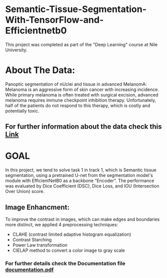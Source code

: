 # Semantic-Tissue-Segmentation-With-TensorFlow-and-Efficientnetb0
This project was completed as part of the "Deep Learning" course at Nile University.

# About The Data:
Panoptic segmentation of nUclei and tissue in advanced MelanomA:
Melanoma is an aggressive form of skin cancer with increasing incidence. While primary melanoma is often treated with surgical excision, advanced melanoma requires immune checkpoint inhibition therapy. Unfortunately, half of the patients do not respond to this therapy, which is costly and potentially toxic. 
## For further information about the data check this [Link](https://puma.grand-challenge.org/)

# GOAL
In this project, we tend to solve task 1 in track 1, which is Semantic tissue segmentation, using a pretrained U-net from the segmentation model's module with EfficientNetB0 as a backbone “Encoder”. The performance was evaluated by Dice Coefficient (DSC), Dice Loss, and IOU (Intersection Over Union) score. 

## Image Enhancment:
To improve the contrast in images, which can make edges and boundaries more distinct, we applied 4 preprocessing techniques:  
* CLAHE (contrast limited adaptive histogram equalization)
* Contrast Starching
* Power Law transformation
* CIELAP method to convert a color image to gray scale

### For further details check the Documentation file [documentation.pdf](https://github.com/mervat-khaled/Semantic-Tissue-Segmentation-With-TensorFlow-and-Efficientnetb0/blob/main/documentation.pdf) 

 
